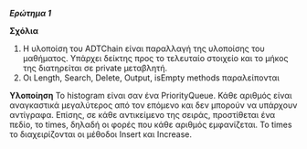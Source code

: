 ***Ερώτημα 1***

**Σχόλια**
1. Η υλοποίση του ADTChain είναι παραλλαγή της υλοποίσης του μαθήματος. Υπάρχει δείκτης προς το τελευταίο στοιχείο και το μήκος της διατηρείται σε 
private μεταβλητή. 
2. Οι Length, Search, Delete, Output, isEmpty methods παραλείπονται

**Υλοποίηση**
Το histogram είναι σαν ένα PriorityQueue. Κάθε αριθμός είναι αναγκαστικά μεγαλύτερος από τον επόμενο και δεν μπορούν να υπάρχουν αντίγραφα. Επίσης, σε κάθε αντικείμενο της σειράς, προστίθεται ένα πεδίο, το times, δηλαδή οι φορές που κάθε αριθμός εμφανίζεται. Το times το διαχειρίζονται οι μέθοδοι Insert και Increase.

